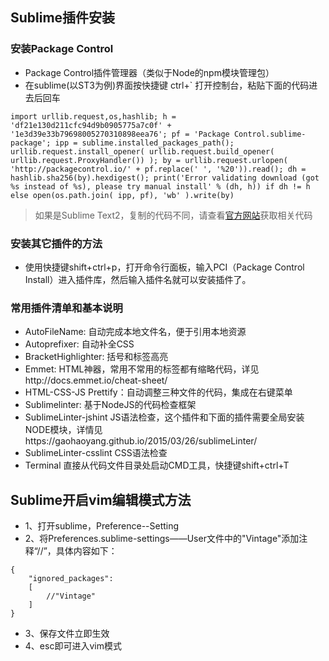 ﻿## Sublime插件安装

### 安装Package Control
+ Package Control插件管理器（类似于Node的npm模块管理包）
+ 在sublime(以ST3为例)界面按快捷键 ctrl+` 打开控制台，粘贴下面的代码进去后回车

```
import urllib.request,os,hashlib; h = 'df21e130d211cfc94d9b0905775a7c0f' + '1e3d39e33b79698005270310898eea76'; pf = 'Package Control.sublime-package'; ipp = sublime.installed_packages_path(); urllib.request.install_opener( urllib.request.build_opener( urllib.request.ProxyHandler()) ); by = urllib.request.urlopen( 'http://packagecontrol.io/' + pf.replace(' ', '%20')).read(); dh = hashlib.sha256(by).hexdigest(); print('Error validating download (got %s instead of %s), please try manual install' % (dh, h)) if dh != h else open(os.path.join( ipp, pf), 'wb' ).write(by)
```
> 如果是Sublime Text2，复制的代码不同，请查看[官方网站](https://packagecontrol.io/installation)获取相关代码

### 安装其它插件的方法
+ 使用快捷键shift+ctrl+p，打开命令行面板，输入PCI（Package Control Install）进入插件库，然后输入插件名就可以安装插件了。

### 常用插件清单和基本说明
+ AutoFileName: 自动完成本地文件名，便于引用本地资源
+ Autoprefixer: 自动补全CSS
+ BracketHighlighter: 括号和标签高亮
+ Emmet: HTML神器，常用不常用的标签都有缩略代码，详见http://docs.emmet.io/cheat-sheet/
+ HTML-CSS-JS Prettify：自动调整三种文件的代码，集成在右键菜单
+ Sublimelinter: 基于NodeJS的代码检查框架
+ SublimeLinter-jshint JS语法检查，这个插件和下面的插件需要全局安装NODE模块，详情见https://gaohaoyang.github.io/2015/03/26/sublimeLinter/
+ SublimeLinter-csslint CSS语法检查
+ Terminal 直接从代码文件目录处启动CMD工具，快捷键shift+ctrl+T

## Sublime开启vim编辑模式方法
+ 1、打开sublime，Preference--Setting
+ 2、将Preferences.sublime-settings——User文件中的"Vintage"添加注释“//”，具体内容如下：
```
{
	"ignored_packages":
	[
		//"Vintage"
	]
}
```
+ 3、保存文件立即生效
+ 4、esc即可进入vim模式